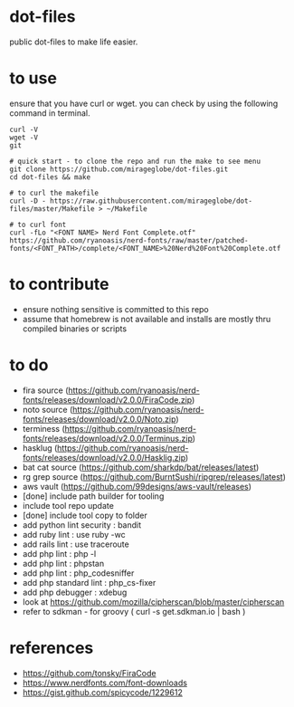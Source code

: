 # dot-files

public dot-files to make life easier. 

# to use

ensure that you have curl or wget. you can check by using the following command in terminal.

```
curl -V
wget -V
git
```

```
# quick start - to clone the repo and run the make to see menu
git clone https://github.com/mirageglobe/dot-files.git
cd dot-files && make

# to curl the makefile
curl -D - https://raw.githubusercontent.com/mirageglobe/dot-files/master/Makefile > ~/Makefile

# to curl font
curl -fLo "<FONT NAME> Nerd Font Complete.otf" https://github.com/ryanoasis/nerd-fonts/raw/master/patched-fonts/<FONT_PATH>/complete/<FONT_NAME>%20Nerd%20Font%20Complete.otf
```

# to contribute

- ensure nothing sensitive is committed to this repo
- assume that homebrew is not available and installs are mostly thru compiled binaries or scripts

# to do

- fira source (https://github.com/ryanoasis/nerd-fonts/releases/download/v2.0.0/FiraCode.zip)
- noto source (https://github.com/ryanoasis/nerd-fonts/releases/download/v2.0.0/Noto.zip)
- terminess (https://github.com/ryanoasis/nerd-fonts/releases/download/v2.0.0/Terminus.zip)
- hasklug  (https://github.com/ryanoasis/nerd-fonts/releases/download/v2.0.0/Hasklig.zip)
- bat cat source (https://github.com/sharkdp/bat/releases/latest)
- rg grep source (https://github.com/BurntSushi/ripgrep/releases/latest)
- aws vault (https://github.com/99designs/aws-vault/releases)
- [done] include path builder for tooling
- include tool repo update
- [done] include tool copy to folder
- add python lint security : bandit
- add ruby lint : use ruby -wc
- add rails lint : use traceroute
- add php lint : php -l
- add php lint : phpstan
- add php lint : php_codesniffer
- add php standard lint : php_cs-fixer
- add php debugger : xdebug
- look at https://github.com/mozilla/cipherscan/blob/master/cipherscan
- refer to sdkman - for groovy ( curl -s get.sdkman.io | bash )

# references

- https://github.com/tonsky/FiraCode
- https://www.nerdfonts.com/font-downloads
- https://gist.github.com/spicycode/1229612
